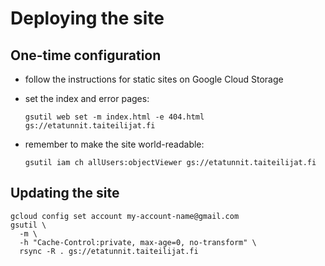 Deploying the site
==================

One-time configuration
----------------------

- follow the instructions for static sites on Google Cloud Storage
- set the index and error pages:

      gsutil web set -m index.html -e 404.html gs://etatunnit.taiteilijat.fi
     
- remember to make the site world-readable:

      gsutil iam ch allUsers:objectViewer gs://etatunnit.taiteilijat.fi 

Updating the site
-----------------

    gcloud config set account my-account-name@gmail.com
    gsutil \
      -m \
      -h "Cache-Control:private, max-age=0, no-transform" \
      rsync -R . gs://etatunnit.taiteilijat.fi
   
